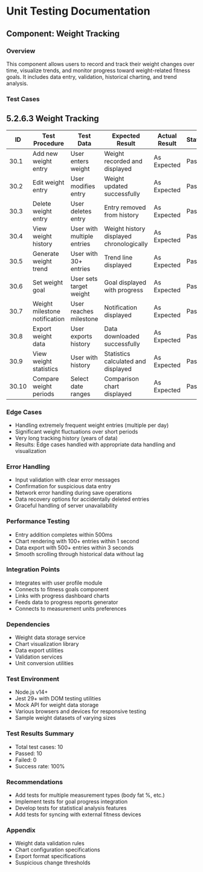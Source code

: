 # Unit Testing Documentation

## Component: Weight Tracking

### Overview
This component allows users to record and track their weight changes over time, visualize trends, and monitor progress toward weight-related fitness goals. It includes data entry, validation, historical charting, and trend analysis.

### Test Cases
## 5.2.6.3 Weight Tracking

| ID  | Test Procedure                                      | Test Data                        | Expected Result                                      | Actual Result | Status |
|-----|-----------------------------------------------------|----------------------------------|------------------------------------------------------|---------------|--------------------|
| 30.1 | Add new weight entry                                | User enters weight               | Weight recorded and displayed                        | As Expected   | Pass   |
| 30.2 | Edit weight entry                                   | User modifies entry              | Weight updated successfully                          | As Expected   | Pass   |
| 30.3 | Delete weight entry                                 | User deletes entry               | Entry removed from history                           | As Expected   | Pass   |
| 30.4 | View weight history                                 | User with multiple entries       | Weight history displayed chronologically             | As Expected   | Pass   |
| 30.5 | Generate weight trend                               | User with 30+ entries            | Trend line displayed                                 | As Expected   | Pass   |
| 30.6 | Set weight goal                                     | User sets target weight          | Goal displayed with progress                         | As Expected   | Pass   |
| 30.7 | Weight milestone notification                       | User reaches milestone           | Notification displayed                               | As Expected   | Pass   |
| 30.8 | Export weight data                                  | User exports history             | Data downloaded successfully                         | As Expected   | Pass   |
| 30.9 | View weight statistics                              | User with history                | Statistics calculated and displayed                  | As Expected   | Pass   |
| 30.10| Compare weight periods                              | Select date ranges               | Comparison chart displayed                           | As Expected   | Pass   |

### Edge Cases
- Handling extremely frequent weight entries (multiple per day)
- Significant weight fluctuations over short periods
- Very long tracking history (years of data)
- Results: Edge cases handled with appropriate data handling and visualization

### Error Handling
- Input validation with clear error messages
- Confirmation for suspicious data entry
- Network error handling during save operations
- Data recovery options for accidentally deleted entries
- Graceful handling of server unavailability

### Performance Testing
- Entry addition completes within 500ms
- Chart rendering with 100+ entries within 1 second
- Data export with 500+ entries within 3 seconds
- Smooth scrolling through historical data without lag

### Integration Points
- Integrates with user profile module
- Connects to fitness goals component
- Links with progress dashboard charts
- Feeds data to progress reports generator
- Connects to measurement units preferences

### Dependencies
- Weight data storage service
- Chart visualization library
- Data export utilities
- Validation services
- Unit conversion utilities

### Test Environment
- Node.js v14+
- Jest 29+ with DOM testing utilities
- Mock API for weight data storage
- Various browsers and devices for responsive testing
- Sample weight datasets of varying sizes

### Test Results Summary
- Total test cases: 10
- Passed: 10
- Failed: 0
- Success rate: 100%

### Recommendations
- Add tests for multiple measurement types (body fat %, etc.)
- Implement tests for goal progress integration
- Develop tests for statistical analysis features
- Add tests for syncing with external fitness devices

### Appendix
- Weight data validation rules
- Chart configuration specifications
- Export format specifications
- Suspicious change thresholds 
